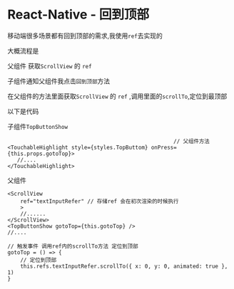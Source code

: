 # React-Native - 回到顶部

移动端很多场景都有回到顶部的需求,我使用`ref`去实现的

大概流程是

父组件 获取`ScrollView` 的 `ref`

子组件通知父组件我点击`回到顶部`方法

在父组件的方法里面获取`ScrollView` 的 `ref` ,调用里面的`scrollTo`,定位到最顶部



以下是代码

子组件`TopButtonShow`

```react
													// 父组件方法
<TouchableHighlight style={styles.TopButtom} onPress={this.props.gotoTop}>
   //....
</TouchableHighlight>
```

父组件

````react
<ScrollView
    ref="textInputRefer" // 存储ref 会在初次渲染的时候执行
    >
    //......
</ScrollView>
<TopButtonShow gotoTop={this.gotoTop} />
//....

// 触发事件 调用ref内的scrollTo方法 定位到顶部
gotoTop = () => {
    // 定位到顶部
    this.refs.textInputRefer.scrollTo({ x: 0, y: 0, animated: true }, 1)
}
````

